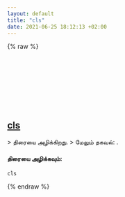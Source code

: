 ```yaml
---
layout: default
title: "cls"
date: 2021-06-25 18:12:13 +02:00
---
```

{% raw %}
<h2 id="cls">
  <a href="/ta/windows/cls.html">cls</a> <a href="#cls"><svg class="icon">
    <use href="/assets/images/unicode_sprite.svg#link" />
  </svg></a>
</h2>
> திரையை அழிக்கிறது.
> மேலும் தகவல்: <https://docs.microsoft.com/windows-server/administration/windows-commands/cls>.

#### திரையை அழிக்கவும்:
```shell
cls
```
{% endraw %}